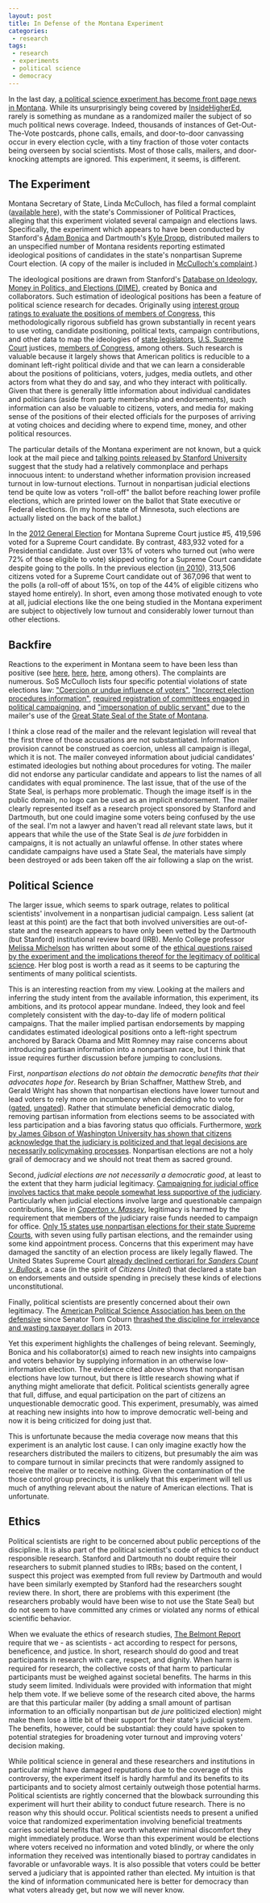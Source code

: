 ```yaml
---
layout: post
title: In Defense of the Montana Experiment
categories:
 - research
tags:
 - research
 - experiments
 - political science
 - democracy
---
```



In the last day, [a political science experiment has become front page news in Montana](http://www.greatfallstribune.com/story/news/politics/2014/10/24/stanford-apologizes-montana-election-mailers/17827263/). While its unsurprisingly being covered by [InsideHigherEd](https://www.insidehighered.com/quicktakes/2014/10/24/did-research-project-cross-line-election-advocacy), rarely is something as mundane as a randomized mailer the subject of so much political news coverage. Indeed, thousands of instances of Get-Out-The-Vote postcards, phone calls, emails, and door-to-door canvassing occur in every election cycle, with a tiny fraction of those voter contacts being overseen by social scientists. Most of those calls, mailers, and door-knocking attempts are ignored. This experiment, it seems, is different.

## The Experiment ##

Montana Secretary of State, Linda McCulloch, has filed a formal complaint ([available here](http://politicalpractices.mt.gov/content/2recentdecisions/McCullochvStanfordandDartmouthComplaint)), with the state's Commissioner of Political Practices, alleging that this experiment violated several campaign and elections laws. Specifically, the experiment which appears to have been conducted by Stanford's [Adam Bonica](http://web.stanford.edu/~bonica/) and Dartmouth's [Kyle Dropp](http://kyledropp.weebly.com/), distributed mailers to an unspecified number of Montana residents reporting estimated ideological positions of candidates in the state's nonpartisan Supreme Court election. (A copy of the mailer is included in [McCulloch's complaint](http://politicalpractices.mt.gov/content/2recentdecisions/McCullochvStanfordandDartmouthComplaint).)

The ideological positions are drawn from Stanford's [Database on Ideology, Money in Politics, and Elections (DIME)](http://data.stanford.edu/dime/), created by Bonica and collaborators. Such estimation of ideological positions has been a feature of political science research for decades. Originally using [interest group ratings to evaluate the positions of members of Congress](http://www.jstor.org/discover/10.2307/2110912?uid=3737880&uid=2&uid=4&sid=21104402949141), this methodologically rigorous subfield has grown substantially in recent years to use voting, candidate positioning, political texts, campaign contributions, and other data to map the ideologies of [state legislators](http://journals.cambridge.org/action/displayAbstract?fromPage=online&aid=8368174&fileId=S0003055411000153), [U.S. Supreme](http://journals.cambridge.org/download.php?file=%2FPSR%2FS0003055412000469a.pdf&code=d317375755be99495695a37a3d8fa71f) [Court](http://onlinelibrary.wiley.com/doi/10.1111/j.1540-5907.2010.00470.x/abstract) justices, [members of Congress](http://jackman.stanford.edu/papers/download.php?i=40), among others. Such research is valuable because it largely shows that American politics is reducible to a dominant left-right political divide and that we can learn a considerable about the positions of politicians, voters, judges, media outlets, and other actors from what they do and say, and who they interact with politically. Given that there is generally little information about individual candidates and politicians (aside from party membership and endorsements), such information can also be valuable to citizens, voters, and media for making sense of the positions of their elected officials for the purposes of arriving at voting choices and deciding where to expend time, money, and other political resources.

The particular details of the Montana experiment are not known, but a quick look at the mail piece and [talking points released by Stanford University](http://www.flatheadmemo.com/archives_2014/october_2014/2014-10-24_100k_stanford_dartmouth_mailers_sent_to_montana.html) suggest that the study had a relatively commonplace and perhaps innocuous intent: to understand whether information provision increased turnout in low-turnout elections. Turnout in nonpartisan judicial elections tend be quite low as voters "roll-off" the ballot before reaching lower profile elections, which are printed lower on the ballot that State executive or Federal elections. (In my home state of Minnesota, such elections are actually listed on the back of the ballot.)

In the [2012 General Election](http://sos.mt.gov/Elections/2012/2012_General_Canvass.pdf) for Montana Supreme Court justice #5, 419,596 voted for a Supreme Court candidate. By contrast, 483,932 voted for a Presidential candidate. Just over 13% of voters who turned out (who were 72% of those eligible to vote) skipped voting for a Supreme Court candidate despite going to the polls. In the previous election ([in 2010](http://sos.mt.gov/Elections/Archives/2010s/2010/2010_General_Election_Official_Statewide_Canvass.pdf)), 313,506 citizens voted for a Supreme Court candidate out of 367,096 that went to the polls (a roll-off of about 15%, on top of the 44% of eligible citizens who stayed home entirely). In short, even among those motivated enough to vote at all, judicial elections like the one being studied in the Montana experiment are subject to objectively low turnout and considerably lower turnout than other elections.

## Backfire ##

Reactions to the experiment in Montana seem to have been less than positive (see [here](http://www.flatheadmemo.com/index.html), [here](http://mtcowgirl.com/tag/stanford-scandal/), [here](http://www.ktvq.com/news/mt-secretary-of-state-addresses-inappropriate-use-of-montana-s-great-seal-on-mailers/), among others). The complaints are numerous. SoS McCulloch lists four specific potential violations of state elections law: ["Coercion or undue influence of voters"](http://leg.mt.gov/bills/mca/13/35/13-35-218.htm), ["Incorrect election procedures information"](http://leg.mt.gov/bills/mca/13/35/13-35-235.htm), [required registration of committees engaged in political campaigning](http://leg.mt.gov/bills/mca/13/37/13-37-201.htm), and ["impersonation of public servant"](http://leg.mt.gov/bills/mca/45/7/45-7-209.htm) due to the mailer's use of the [Great State Seal of the State of Montana](http://sos.mt.gov/about_office/State_Seal.asp).

I think a close read of the mailer and the relevant legislation will reveal that the first three of those accusations are not substantiated. Information provision cannot be construed as coercion, unless all campaign is illegal, which it is not. The mailer conveyed information about judicial candidates' estimated ideologies but nothing about procedures for voting. The mailer did not endorse any particular candidate and appears to list the names of all candidates with equal prominence. The last issue, that of the use of the State Seal, is perhaps more problematic. Though the image itself is in the public domain, no logo can be used as an implicit endorsement. The mailer clearly represented itself as a research project sponsored by Stanford and Dartmouth, but one could imagine some voters being confused by the use of the seal. I'm not a lawyer and haven't read all relevant state laws, but it appears that while the use of the State Seal is *de jure* forbidden in campaigns, it is not actually an unlawful offense. In other states where candidate campaigns have used a State Seal, the materials have simply been destroyed or ads been taken off the air following a slap on the wrist.

## Political Science ##

The larger issue, which seems to spark outrage, relates to political scientists' involvement in a nonpartisan judicial campaign. Less salient (at least at this point) are the fact that both involved universities are out-of-state and the research appears to have only been vetted by the Dartmouth (but Stanford) institutional review board (IRB). Menlo College professor [Melissa Michelson](http://www.menlo.edu/directory/detail/melissa-michelson) has written about some of the [ethical questions raised by the experiment and the implications thereof for the legitimacy of political science](http://thewpsa.wordpress.com/2014/10/25/messing-with-montana-get-out-the-vote-experiment-raises-ethics-questions/). Her blog post is worth a read as it seems to be capturing the sentiments of many political scientists.

This is an interesting reaction from my view. Looking at the mailers and inferring the study intent from the available information, this experiment, its ambitions, and its protocol appear mundane. Indeed, they look and feel completely consistent with the day-to-day life of modern political campaigns. That the mailer implied partisan endorsements by mapping candidates estimated ideological positions onto a left-right spectrum anchored by Barack Obama and Mitt Romney may raise concerns about introducing partisan information into a nonpartisan race, but I think that issue requires further discussion before jumping to conclusions.

First, *nonpartisan elections do not obtain the democratic benefits that their advocates hope for*. Research by Brian Schaffner, Matthew Streb, and Gerald Wright has shown that nonpartisan elections have lower turnout and lead voters to rely more on incumbency when deciding who to vote for ([gated](http://www.jstor.org/discover/10.2307/449205?uid=3737880&uid=2&uid=4&sid=21104403084291), [ungated](http://www.niu.edu/streb/articles/Teams.pdf)). Rather that stimulate beneficial democratic dialog, removing partisan information from elections seems to be associated with less participation and a bias favoring status quo officials. Furthermore, [work by James Gibson of Washington University has shown that citizens acknowledge that the judiciary is politicized and that legal decisions are necessarily policymaking processes](http://www.press.uchicago.edu/ucp/books/book/chicago/E/bo13859990.html). Nonpartisan elections are not a holy grail of democracy and we should not treat them as sacred ground. 

Second, *judicial elections are not necessarily a democratic good*, at least to the extent that they harm judicial legitimacy. [Campaigning for judicial office involves tactics that make people somewhat less supportive of the judiciary](http://jameslgibson.wustl.edu/prq2010.pdf). Particularly when judicial elections involve large and questionable campaign contributions, like in [*Caperton v. Massey*](http://en.wikipedia.org/wiki/Caperton_v._A.T._Massey_Coal_Co.), legitimacy is harmed by the requirement that members of the judiciary raise funds needed to campaign for office. [Only 15 states use nonpartisan elections for their state Supreme Courts](http://en.wikipedia.org/wiki/State_supreme_court#Selection), with seven using fully partisan elections, and the remainder using some kind appointment process. Concerns that this experiment may have damaged the sanctity of an election process are likely legally flawed. The United States Supreme Court [already declined certiorari for *Sanders Count v. Bullock*](http://www.brennancenter.org/legal-work/sanders-county-republican-central-committee-v-bullock), a case (in the spirit of *Citizens United*) that declared a state ban on endorsements and outside spending in precisely these kinds of elections unconstitutional.

Finally, political scientists are presently concerned about their own legitimacy. The [American Political Science Association has been on the defensive](http://community.apsanet.org/Advocacy/home/) since Senator Tom Coburn [thrashed the discipline for irrelevance and wasting taxpayer dollars](http://www.huffingtonpost.com/2013/03/21/tom-coburn-national-science-foundation_n_2921081.html) in 2013.

Yet this experiment highlights the challenges of being relevant. Seemingly, Bonica and his collaborator(s) aimed to reach new insights into campaigns and voters behavior by supplying information in an otherwise low-information election. The evidence cited above shows that nonpartisan elections have low turnout, but there is little research showing what if anything might ameliorate that deficit. Political scientists generally agree that full, diffuse, and equal participation on the part of citizens an unquestionable democratic good. This experiment, presumably, was aimed at reaching new insights into how to improve democratic well-being and now it is being criticized for doing just that.

This is unfortunate because the media coverage now means that this experiment is an analytic lost cause. I can only imagine exactly how the researchers distributed the mailers to citizens, but presumably the aim was to compare turnout in similar precincts that were randomly assigned to receive the mailer or to receive nothing. Given the contamination of the those control group precincts, it is unlikely that this experiment will tell us much of anything relevant about the nature of American elections. That is unfortunate.

## Ethics ##

Political scientists are right to be concerned about public perceptions of the discipline. It is also part of the political scientist's code of ethics to conduct responsible research. Stanford and Dartmouth no doubt require their researchers to submit planned studies to IRBs; based on the content, I suspect this project was exempted from full review by Dartmouth and would have been similarly exempted by Stanford had the researchers sought review there. In short, there are problems with this experiment (the researchers probably would have been wise to not use the State Seal) but do not seem to have committed any crimes or violated any norms of ethical scientific behavior.

When we evaluate the ethics of research studies, [The Belmont Report](http://www.hhs.gov/ohrp/humansubjects/guidance/belmont.html) require that we - as scientists - act according to respect for persons, beneficence, and justice. In short, research should do good and treat participants in research with care, respect, and dignity. When harm is required for research, the collective costs of that harm to particular participants must be weighed against societal benefits. The harms in this study seem limited. Individuals were provided with information that might help them vote. If we believe some of the research cited above, the harms are that this particular mailer (by adding a small amount of partisan information to an officially nonpartisan but *de jure* politicized election) might make them lose a little bit of their support for their state's judicial system. The benefits, however, could be substantial: they could have spoken to potential strategies for broadening voter turnout and improving voters' decision making.

While political science in general and these researchers and institutions in particular might have damaged reputations due to the coverage of this controversy, the experiment itself is hardly harmful and its benefits to its participants and to society almost certainly outweigh those potential harms. Political scientists are rightly concerned that the blowback surrounding this experiment will hurt their ability to conduct future research. There is no reason why this should occur. Political scientists needs to present a unified voice that randomized experimentation involving beneficial treatments carries societal benefits that are worth whatever minimal discomfort they might immediately produce. Worse than this experiment would be elections where voters received no information and voted blindly, or where the only information they received was intentionally biased to portray candidates in favorable or unfavorable ways. It is also possible that voters could be better served a judiciary that is appointed rather than elected. My intuition is that the kind of information communicated here is better for democracy than what voters already get, but now we will never know.
